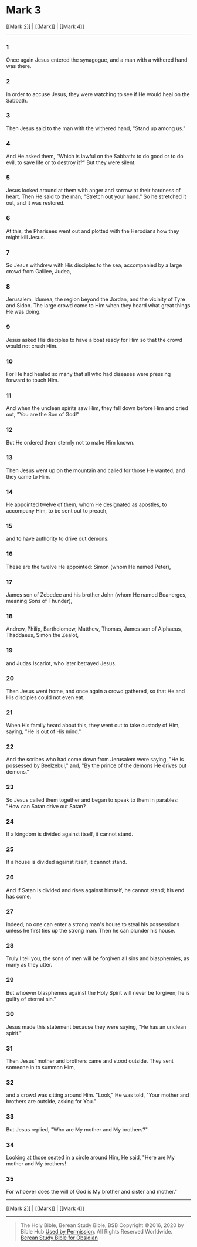 # Mark 3

[[Mark 2]] | [[Mark]] | [[Mark 4]]

---

### 1
Once again Jesus entered the synagogue, and a man with a withered hand was there.

### 2
In order to accuse Jesus, they were watching to see if He would heal on the Sabbath.

### 3
Then Jesus said to the man with the withered hand, "Stand up among us."

### 4
And He asked them, "Which is lawful on the Sabbath: to do good or to do evil, to save life or to destroy it?" But they were silent.

### 5
Jesus looked around at them with anger and sorrow at their hardness of heart. Then He said to the man, "Stretch out your hand." So he stretched it out, and it was restored.

### 6
At this, the Pharisees went out and plotted with the Herodians how they might kill Jesus.

### 7
So Jesus withdrew with His disciples to the sea, accompanied by a large crowd from Galilee, Judea,

### 8
Jerusalem, Idumea, the region beyond the Jordan, and the vicinity of Tyre and Sidon. The large crowd came to Him when they heard what great things He was doing.

### 9
Jesus asked His disciples to have a boat ready for Him so that the crowd would not crush Him.

### 10
For He had healed so many that all who had diseases were pressing forward to touch Him.

### 11
And when the unclean spirits saw Him, they fell down before Him and cried out, "You are the Son of God!"

### 12
But He ordered them sternly not to make Him known.

### 13
Then Jesus went up on the mountain and called for those He wanted, and they came to Him.

### 14
He appointed twelve of them, whom He designated as apostles, to accompany Him, to be sent out to preach,

### 15
and to have authority to drive out demons.

### 16
These are the twelve He appointed: Simon (whom He named Peter),

### 17
James son of Zebedee and his brother John (whom He named Boanerges, meaning Sons of Thunder),

### 18
Andrew, Philip, Bartholomew, Matthew, Thomas, James son of Alphaeus, Thaddaeus, Simon the Zealot,

### 19
and Judas Iscariot, who later betrayed Jesus.

### 20
Then Jesus went home, and once again a crowd gathered, so that He and His disciples could not even eat.

### 21
When His family heard about this, they went out to take custody of Him, saying, "He is out of His mind."

### 22
And the scribes who had come down from Jerusalem were saying, "He is possessed by Beelzebul," and, "By the prince of the demons He drives out demons."

### 23
So Jesus called them together and began to speak to them in parables: "How can Satan drive out Satan?

### 24
If a kingdom is divided against itself, it cannot stand.

### 25
If a house is divided against itself, it cannot stand.

### 26
And if Satan is divided and rises against himself, he cannot stand; his end has come.

### 27
Indeed, no one can enter a strong man's house to steal his possessions unless he first ties up the strong man. Then he can plunder his house.

### 28
Truly I tell you, the sons of men will be forgiven all sins and blasphemies, as many as they utter.

### 29
But whoever blasphemes against the Holy Spirit will never be forgiven; he is guilty of eternal sin."

### 30
Jesus made this statement because they were saying, "He has an unclean spirit."

### 31
Then Jesus' mother and brothers came and stood outside. They sent someone in to summon Him,

### 32
and a crowd was sitting around Him. "Look," He was told, "Your mother and brothers are outside, asking for You."

### 33
But Jesus replied, "Who are My mother and My brothers?"

### 34
Looking at those seated in a circle around Him, He said, "Here are My mother and My brothers!

### 35
For whoever does the will of God is My brother and sister and mother."

---

[[Mark 2]] | [[Mark]] | [[Mark 4]]

---

> The Holy Bible, Berean Study Bible, BSB
> Copyright &copy;2016, 2020 by Bible Hub
> [Used by Permission](https://berean.bible/terms.htm). All Rights Reserved Worldwide.
> [Berean Study Bible for Obsidian](https://github.com/gapmiss/berean-study-bible-for-obsidian)

